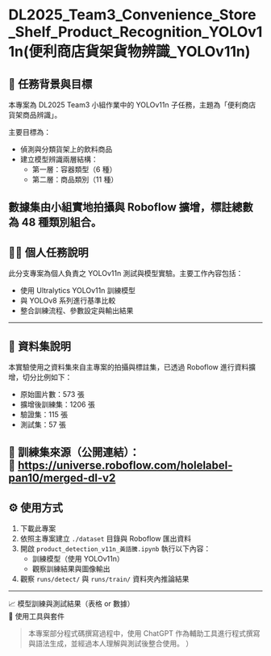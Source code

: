 # DL2025_Team3_Convenience_Store_Shelf_Product_Recognition_YOLOv11n(便利商店貨架貨物辨識_YOLOv11n)

## 📌 任務背景與目標

本專案為 DL2025 Team3 小組作業中的 YOLOv11n 子任務，主題為「便利商店貨架商品辨識」。

主要目標為：
- 偵測與分類貨架上的飲料商品
- 建立模型辨識兩層結構：
  - 第一層：容器類型（6 種）
  - 第二層：商品類別（11 種）

數據集由小組實地拍攝與 Roboflow 擴增，標註總數為 48 種類別組合。
---
## 🙋‍♂️ 個人任務說明

此分支專案為個人負責之 YOLOv11n 測試與模型實驗。主要工作內容包括：

- 使用 Ultralytics YOLOv11n 訓練模型
- 與 YOLOv8 系列進行基準比較
- 整合訓練流程、參數設定與輸出結果
---
## 📂 資料集說明

本實驗使用之資料集來自主專案的拍攝與標註集，已透過 Roboflow 進行資料擴增，切分比例如下：

- 原始圖片數：573 張
- 擴增後訓練集：1206 張
- 驗證集：115 張
- 測試集：57 張

📎 訓練集來源（公開連結）：  
🔗 https://universe.roboflow.com/holelabel-pan10/merged-dl-v2
---
## ⚙️ 使用方式

1. 下載此專案
2. 依照主專案建立 `./dataset` 目錄與 Roboflow 匯出資料
3. 開啟 `product_detection_v11n_黃語騰.ipynb` 執行以下內容：
   - 訓練模型（使用 YOLOv11n）
   - 觀察訓練結果與圖像輸出
4. 觀察 `runs/detect/` 與 `runs/train/` 資料夾內推論結果
---  
📈 模型訓練與測試結果（表格 or 數據）  
🧠 使用工具與套件  
> 本專案部分程式碼撰寫過程中，使用 ChatGPT 作為輔助工具進行程式撰寫與語法生成，並經過本人理解與測試後整合使用。
）

